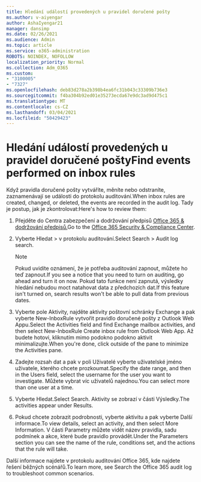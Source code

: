 ```yaml
---
title: Hledání událostí provedených u pravidel doručené pošty
ms.author: v-aiyengar
author: AshaIyengar21
manager: dansimp
ms.date: 02/26/2021
ms.audience: Admin
ms.topic: article
ms.service: o365-administration
ROBOTS: NOINDEX, NOFOLLOW
localization_priority: Normal
ms.collection: Adm_O365
ms.custom:
- "3100005"
- "7327"
ms.openlocfilehash: deb83d278a2b398b4ea6fc31b043c33309b736e3
ms.sourcegitcommit: f4ba304b92ed01e35273ecda67e9dc3ad9d475c1
ms.translationtype: MT
ms.contentlocale: cs-CZ
ms.lasthandoff: 03/04/2021
ms.locfileid: "50429423"
---
```

# <a name="find-events-performed-on-inbox-rules"></a><span data-ttu-id="db997-102">Hledání událostí provedených u pravidel doručené pošty</span><span class="sxs-lookup"><span data-stu-id="db997-102">Find events performed on inbox rules</span></span>

<span data-ttu-id="db997-103">Když pravidla doručené pošty vytváříte, měníte nebo odstraníte, zaznamenávají se události do protokolu auditování.</span><span class="sxs-lookup"><span data-stu-id="db997-103">When inbox rules are created, changed, or deleted, the events are recorded in the audit log.</span></span> <span data-ttu-id="db997-104">Tady je postup, jak je zkontrolovat:</span><span class="sxs-lookup"><span data-stu-id="db997-104">Here's how to review them:</span></span>

1. <span data-ttu-id="db997-105">Přejděte do Centra zabezpečení a dodržování předpisů [Office 365 & dodržování předpisů.](https://go.microsoft.com/fwlink/p/?linkid=2077143)</span><span class="sxs-lookup"><span data-stu-id="db997-105">Go to the [Office 365 Security & Compliance Center](https://go.microsoft.com/fwlink/p/?linkid=2077143).</span></span>
1. <span data-ttu-id="db997-106">Vyberte Hledat > v protokolu auditování.</span><span class="sxs-lookup"><span data-stu-id="db997-106">Select Search > Audit log search.</span></span>

    > [!NOTE]
    > <span data-ttu-id="db997-107">Pokud uvidíte oznámení, že je potřeba auditování zapnout, můžete ho teď zapnout.</span><span class="sxs-lookup"><span data-stu-id="db997-107">If you see a notice that you need to turn on auditing, go ahead and turn it on now.</span></span> <span data-ttu-id="db997-108">Pokud tato funkce není zapnutá, výsledky hledání nebudou moct natahovat data z předchozích dat.</span><span class="sxs-lookup"><span data-stu-id="db997-108">If this feature isn't turned on, search results won't be able to pull data from previous dates.</span></span>
1. <span data-ttu-id="db997-109">Vyberte pole Aktivity, najděte aktivity poštovní schránky Exchange a pak vyberte New-InboxRule vytvořit pravidlo doručené pošty z Outlook Web Appu.</span><span class="sxs-lookup"><span data-stu-id="db997-109">Select the Activities field and find Exchange mailbox activities, and then select New-InboxRule Create inbox rule from Outlook Web App.</span></span> <span data-ttu-id="db997-110">Až budete hotovi, kliknutím mimo podokno podokno aktivit minimalizujte.</span><span class="sxs-lookup"><span data-stu-id="db997-110">When you're done, click outside of the pane to minimize the Activities pane.</span></span>
1. <span data-ttu-id="db997-111">Zadejte rozsah dat a pak v poli Uživatelé vyberte uživatelské jméno uživatele, kterého chcete prozkoumat.</span><span class="sxs-lookup"><span data-stu-id="db997-111">Specify the date range, and then in the Users field, select the username for the user you want to investigate.</span></span> <span data-ttu-id="db997-112">Můžete vybrat víc uživatelů najednou.</span><span class="sxs-lookup"><span data-stu-id="db997-112">You can select more than one user at a time.</span></span>
1. <span data-ttu-id="db997-113">Vyberte Hledat.</span><span class="sxs-lookup"><span data-stu-id="db997-113">Select Search.</span></span> <span data-ttu-id="db997-114">Aktivity se zobrazí v části Výsledky.</span><span class="sxs-lookup"><span data-stu-id="db997-114">The activities appear under Results.</span></span>
1. <span data-ttu-id="db997-115">Pokud chcete zobrazit podrobnosti, vyberte aktivitu a pak vyberte Další informace.</span><span class="sxs-lookup"><span data-stu-id="db997-115">To view details, select an activity, and then select More Information.</span></span> <span data-ttu-id="db997-116">V části Parametry můžete vidět název pravidla, sadu podmínek a akce, které bude pravidlo provádět.</span><span class="sxs-lookup"><span data-stu-id="db997-116">Under the Parameters section you can see the name of the rule, conditions set, and the actions that the rule will take.</span></span>

<span data-ttu-id="db997-117">Další informace najdete v protokolu auditování Office 365, kde najdete řešení běžných scénářů.</span><span class="sxs-lookup"><span data-stu-id="db997-117">To learn more, see Search the Office 365 audit log to troubleshoot common scenarios.</span></span>